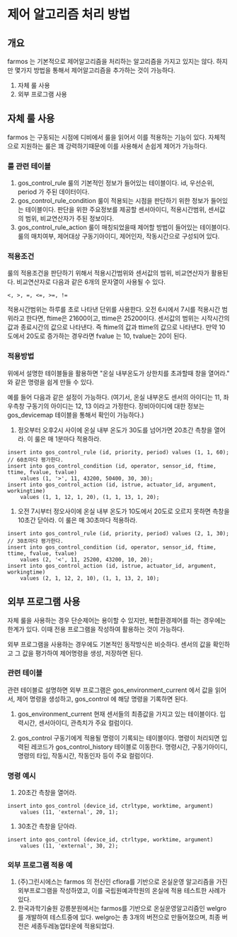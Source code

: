 # 제어 알고리즘 처리 방법

## 개요

farmos 는 기본적으로 제어알고리즘을 처리하는 알고리즘을 가지고 있지는 않다. 하지만 몇가지 방법을 통해서 제어알고리즘을 추가하는 것이 가능하다.

1. 자체 룰 사용
1. 외부 프로그램 사용

## 자체 룰 사용
farmos 는 구동되는 시점에 디비에서 룰을 읽어서 이를 적용하는 기능이 있다. 자체적으로 지원하는 룰은 꽤 강력하기때문에 이를 사용해서 손쉽게 제어가 가능하다.

### 룰 관련 테이블
1. gos_control_rule
 룰의 기본적인 정보가 들어있는 테이블이다. id, 우선순위, period 가 주된 데이터이다.
1. gos_control_rule_condition
 룰이 적용되는 시점을 판단하기 위한 정보가 들어있는 테이블이다. 판단을 위한 주요정보를 제공할 센서아이디, 적용시간범위, 센서값의 범위, 비교연산자가 주된 정보이다.
1. gos_control_rule_action
 룰이 매칭되었을때 제어할 방법이 들어있는 테이블이다. 룰의 매치여부, 제어대상 구동기아이디, 제어인자, 작동시간으로 구성되어 있다.

### 적용조건
룰의 적용조건을 판단하기 위해서 적용시간범위와 센서값의 범위, 비교연산자가 활용된다. 비교연산자로 다음과 같은 6개의 문자열이 사용될 수 있다.
```
<, >, =, <=, >=, !=
```
적용시간범위는 하루를 초로 나타낸 단위를 사용한다. 오전 6시에서 7시를 적용시간 범위라고 한다면, ftime은 21600이고, ttime은 25200이다.
센서값의 범위는 시작시간의 값과 종료시간의 값으로 나타낸다. 즉 ftime의 값과 ttime의 값으로 나타낸다. 만약 10도에서 20도로 증가하는 경우라면 fvalue 는 10, tvalue는 20이 된다.

### 적용방법
위에서 설명한 테이블들을 활용하면 "온실 내부온도가 상한치를 초과할때 창을 열어라." 와 같은 명령을 쉽게 만들 수 있다. 

예를 들어 다음과 같은 설정이 가능하다. (여기서, 온실 내부온도 센서의 아이디는 11, 좌우측창 구동기의 아이디는 12, 13 이라고 가정한다. 장비아이디에 대한 정보는 gos_devicemap 테이블을 통해서 확인이 가능하다.)
1. 정오부터 오후2시 사이에 온실 내부 온도가 30도를 넘어가면 20초간 측창을 열어라. 이 룰은 매 1분마다 적용하라.
  ```
  insert into gos_control_rule (id, priority, period) values (1, 1, 60); // 60초마다 평가한다.
  insert into gos_control_condition (id, operator, sensor_id, ftime, ttime, fvalue, tvalue)
      values (1, '>', 11, 43200, 50400, 30, 30);
  insert into gos_control_action (id, istrue, actuator_id, argument, workingtime)
      values (1, 1, 12, 1, 20), (1, 1, 13, 1, 20);
  ```
1. 오전 7시부터 정오사이에 온실 내부 온도가 10도에서 20도로 오르지 못하면 측창을 10초간 닫아라. 이 룰은 매 30초마다 적용하라. 
  ```
  insert into gos_control_rule (id, priority, period) values (2, 1, 30); // 30초마다 평가한다.
  insert into gos_control_condition (id, operator, sensor_id, ftime, ttime, fvalue, tvalue)
      values (2, '<', 11, 25200, 43200, 10, 20);
  insert into gos_control_action (id, istrue, actuator_id, argument, workingtime)
      values (2, 1, 12, 2, 10), (1, 1, 13, 2, 10);
  ```

## 외부 프로그램 사용
자체 룰을 사용하는 경우 단순제어는 용이할 수 있지만, 복합환경제어를 하는 경우에는 한계가 있다. 이때 전용 프로그램을 작성하여 활용하는 것이 가능하다. 

외부 프로그램을 사용하는 경우에도 기본적인 동작방식은 비슷하다. 센서의 값을 확인하고 그 값을 평가하여 제어명령을 생성, 저장하면 된다.

### 관련 테이블

관련 테이블로 설명하면 외부 프로그램은 gos_environment_current 에서 값을 읽어서, 제어 명령을 생성하고, gos_control 에 해당 명령을 기록하면 된다.

1. gos_environment_current
 현재 센서들의 최종값을 가지고 있는 테이블이다. 입력시간, 센서아이디, 관측치가 주요 컬럼이다.

1. gos_control
 구동기에게 적용될 명령이 기록되는 테이블이다. 명령이 처리되면 입력된 레코드가 gos_control_history 테이블로 이동한다. 명령시간, 구동기아이디, 명령의 타입, 작동시간, 작동인자 등이 주요 컬럼이다.

### 명령 예시
1. 20초간 측창을 열어라. 
  ```
  insert into gos_control (device_id, ctrltype, worktime, argument)
      values (11, 'external', 20, 1);
  ```
1. 30초간 측창을 닫아라.
  ```
  insert into gos_control (device_id, ctrltype, worktime, argument)
      values (11, 'external', 30, 2);
  ```

### 외부 프로그램 적용 예

1. (주)그린시에스는 farmos 의 전신인 cflora를 기반으로 온실운영 알고리즘을 가진 외부프로그램을 작성하였고, 이를 국립원예과학원의 온실에 적용 테스트한 사례가 있다.
1. 한국과학기술원 강릉분원에서는 farmos를 기반으로 온실운영알고리즘인 welgro를 개발하여 테스트중에 있다. welgro는 총 3개의 버전으로 만들어졌으며, 최종 버전은 세종두레농업타운에 적용되었다.
